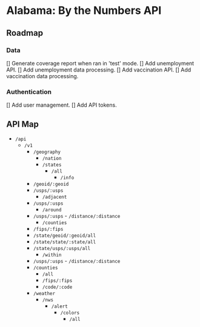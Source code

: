 # Alabama:  By the Numbers API

## Roadmap

### Data

[] Generate coverage report when ran in 'test' mode.
[] Add unemployment API.
[] Add unemployment data processing.
[] Add vaccination API.
[] Add vaccination data processing.

### Authentication

[] Add user management.
[] Add API tokens.

## API Map

- `/api`
  - `/v1`
    - `/geography`
      - `/nation`
      - `/states`
        - `/all`
          - `/info`
	- `/geoid/:geoid`
	- `/usps/:usps`
      - `/adjacent`
	- `/usps/:usps`
      - `/around`
	- `/usps/:usps`
          - `/distance/:distance`
      - `/counties`
	- `/fips/:fips`
	- `/state/geoid/:geoid/all`
	- `/state/state/:state/all`
	- `/state/usps/:usps/all`
      - `/within`
	- `/usps/:usps`
          - `/distance/:distance`
    - `/counties`
      - `/all`
      - `/fips/:fips`
      - `/code/:code`
    - `/weather`
      - `/nws`
      	- `/alert`
          - `/colors`
            - `/all`
